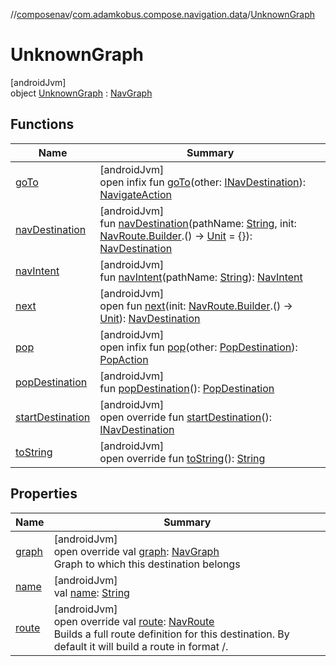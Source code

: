 //[composenav](../../../index.md)/[com.adamkobus.compose.navigation.data](../index.md)/[UnknownGraph](index.md)

# UnknownGraph

[androidJvm]\
object [UnknownGraph](index.md) : [NavGraph](../-nav-graph/index.md)

## Functions

| Name | Summary |
|---|---|
| [goTo](../../com.adamkobus.compose.navigation.destination/-i-nav-destination/go-to.md) | [androidJvm]<br>open infix fun [goTo](../../com.adamkobus.compose.navigation.destination/-i-nav-destination/go-to.md)(other: [INavDestination](../../com.adamkobus.compose.navigation.destination/-i-nav-destination/index.md)): [NavigateAction](../../com.adamkobus.compose.navigation.action/-navigate-action/index.md) |
| [navDestination](../-nav-graph/nav-destination.md) | [androidJvm]<br>fun [navDestination](../-nav-graph/nav-destination.md)(pathName: [String](https://kotlinlang.org/api/latest/jvm/stdlib/kotlin/-string/index.html), init: [NavRoute.Builder](../../com.adamkobus.compose.navigation.destination/-nav-route/-builder/index.md).() -&gt; [Unit](https://kotlinlang.org/api/latest/jvm/stdlib/kotlin/-unit/index.html) = {}): [NavDestination](../../com.adamkobus.compose.navigation.destination/-nav-destination/index.md) |
| [navIntent](../-nav-graph/nav-intent.md) | [androidJvm]<br>fun [navIntent](../-nav-graph/nav-intent.md)(pathName: [String](https://kotlinlang.org/api/latest/jvm/stdlib/kotlin/-string/index.html)): [NavIntent](../../com.adamkobus.compose.navigation.intent/-nav-intent/index.md) |
| [next](../../com.adamkobus.compose.navigation.destination/-i-nav-destination/next.md) | [androidJvm]<br>open fun [next](../../com.adamkobus.compose.navigation.destination/-i-nav-destination/next.md)(init: [NavRoute.Builder](../../com.adamkobus.compose.navigation.destination/-nav-route/-builder/index.md).() -&gt; [Unit](https://kotlinlang.org/api/latest/jvm/stdlib/kotlin/-unit/index.html)): [NavDestination](../../com.adamkobus.compose.navigation.destination/-nav-destination/index.md) |
| [pop](../../com.adamkobus.compose.navigation.destination/-i-nav-destination/pop.md) | [androidJvm]<br>open infix fun [pop](../../com.adamkobus.compose.navigation.destination/-i-nav-destination/pop.md)(other: [PopDestination](../../com.adamkobus.compose.navigation.destination/-pop-destination/index.md)): [PopAction](../../com.adamkobus.compose.navigation.action/-pop-action/index.md) |
| [popDestination](../-nav-graph/pop-destination.md) | [androidJvm]<br>fun [popDestination](../-nav-graph/pop-destination.md)(): [PopDestination](../../com.adamkobus.compose.navigation.destination/-pop-destination/index.md) |
| [startDestination](start-destination.md) | [androidJvm]<br>open override fun [startDestination](start-destination.md)(): [INavDestination](../../com.adamkobus.compose.navigation.destination/-i-nav-destination/index.md) |
| [toString](../-nav-graph/to-string.md) | [androidJvm]<br>open override fun [toString](../-nav-graph/to-string.md)(): [String](https://kotlinlang.org/api/latest/jvm/stdlib/kotlin/-string/index.html) |

## Properties

| Name | Summary |
|---|---|
| [graph](../-nav-graph/graph.md) | [androidJvm]<br>open override val [graph](../-nav-graph/graph.md): [NavGraph](../-nav-graph/index.md)<br>Graph to which this destination belongs |
| [name](../-nav-graph/name.md) | [androidJvm]<br>val [name](../-nav-graph/name.md): [String](https://kotlinlang.org/api/latest/jvm/stdlib/kotlin/-string/index.html) |
| [route](../-nav-graph/route.md) | [androidJvm]<br>open override val [route](../-nav-graph/route.md): [NavRoute](../../com.adamkobus.compose.navigation.destination/-nav-route/index.md)<br>Builds a full route definition for this destination. By default it will build a route in format /<name>. |
